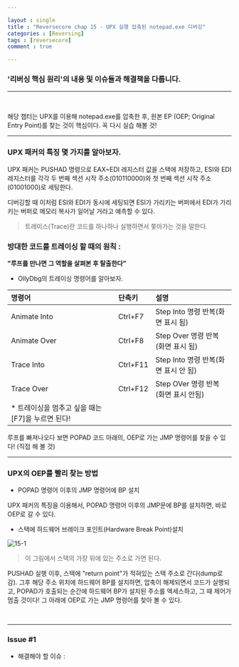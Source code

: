 ```yaml
---

layout : single
title : "Reversecore chap 15 - UPX 실행 압축된 notepad.exe 디버깅"
categories : [Reversing]
tags : [reversecore]
comment : true

---
```


### '리버싱 핵심 원리'의 내용 및 이슈들과 해결책을 다룹니다.

---

<br/>


해당 챕터는 UPX를 이용해 notepad.exe를 압축한 후, 원본 EP (OEP; Original Entry Point)를 찾는 것이 핵심이다. 꼭 다시 실습 해볼 것!


---

### UPX 패커의 특징 몇 가지를 알아보자.

UPX 패커는 PUSHAD 명령으로 EAX~EDI 레지스터 값을 스택에 저장하고, ESI와 EDI 레지스터를 각각 두 번째 섹션 시작 주소(010110000)와 첫 번째 섹션 시작 주소(01001000)로 세팅한다.

디버깅할 때 이처럼 ESI와 EDI가 동시에 세팅되면 ESI가 가리키는 버퍼에서 EDI가 가리키는 버퍼로 메모리 복사가 일어날 거라고 예측할 수 있다.

> 트레이스(Trace)란 코드를 하나하나 실행하면서 쫓아가는 것을 말한다. 


### 방대한 코드를 트레이싱 할 때의 원칙 : 

**"루프를 만나면 그 역할을 살펴본 후 탈출한다"**

- OllyDbg의 트레이싱 명령어를 알아보자.

명령어 | 단축키 | 설명
|:----|:-----|:-----|
Animate Into | Ctrl+F7 | Step Into 명령 반복(화면 표시 됨)
Animate Over | Ctrl+F8 | Step Over 명령 반복(화면 표시 됨)
Trace Into | Ctrl+F11 | Step Into 명령 반복(화면 표시 안 됨)
Trace Over | Ctrl+F12 | Step OVer 명령 반복(화면 표시 안됨)
* 트레이싱을 멈추고 싶을 때는 [F7]을 누르면 된다!||


루프를 빠져나오다 보면 POPAD 코드 아래의, OEP로 가는 JMP 명령어를 찾을 수 있다! (직접 해 볼 것)

---

### UPX의 OEP를 빨리 찾는 방법

- POPAD 명령어 이후의 JMP 명령어에 BP 설치

UPX 패커의 특징을 이용해서, POPAD 명령어 이후의 JMP문에 BP를 설치하면, 바로 OEP로 갈 수 있다.

- 스택에 하드웨어 브레이크 포인트(Hardware Break Point)설치

![15-1](https://user-images.githubusercontent.com/26838115/45200985-57175280-b2ae-11e8-85d5-91f4d9c932bd.png)

> 이 그림에서 스택의 가장 위에 있는 주소로 가면 된다.

PUSHAD 실행 이후, 스택에 "return point"가 적혀있는 스택 주소로 간다(dump로 감). 그후 해당 주소 위치에 하드웨어 BP를 설치하면, 압축이 해제되면서 코드가 실행되고, POPAD가 호출되는 순간에 하드웨어 BP가 설치된 주소를 엑세스하고, 그 때 제어가 멈출 것이다! 그 아래에 OEP로 가는 JMP 명령어를 찾아 볼 수 있다.


<br/>

---



### Issue #1

- 해결해야 할 이슈 : 


